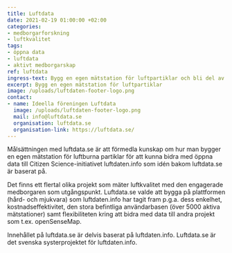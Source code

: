```yaml
---
title: Luftdata
date: 2021-02-19 01:00:00 +02:00
categories:
- medborgarforskning
- luftkvalitet
tags:
- öppna data
- luftdata
- aktivt medborgarskap
ref: luftdata
ingress-text: Bygg en egen mätstation för luftpartiklar och bli del av ett världsomspännande medborgarforskarnätverk
excerpt: Bygg en egen mätstation för luftpartiklar
image: /uploads/luftdaten-footer-logo.png
contact:
- name: Ideella föreningen Luftdata
  image: /uploads/luftdaten-footer-logo.png
  mail: info@luftdata.se
  organisation: luftdata.se
  organisation-link: https://luftdata.se/
---
```


Målsättningen med luftdata.se är att förmedla kunskap om hur man bygger en egen mätstation för luftburna partiklar för att kunna bidra med öppna data till Citizen Science-initiativet luftdaten.info som idén bakom luftdata.se är baserat på.

Det finns ett flertal olika projekt som mäter luftkvalitet med den engagerade medborgaren som utgångspunkt. Luftdata.se valde att bygga på plattformen (hård- och mjukvara) som luftdaten.info har tagit fram p.g.a. dess enkelhet, kostnadseffektivitet, den stora befintliga användarbasen (över 5000 aktiva mätstationer) samt flexibiliteten kring att bidra med data till andra projekt som t.ex. openSenseMap.

Innehållet på luftdata.se är delvis baserat på luftdaten.info. Luftdata.se är det svenska systerprojektet för luftdaten.info.
